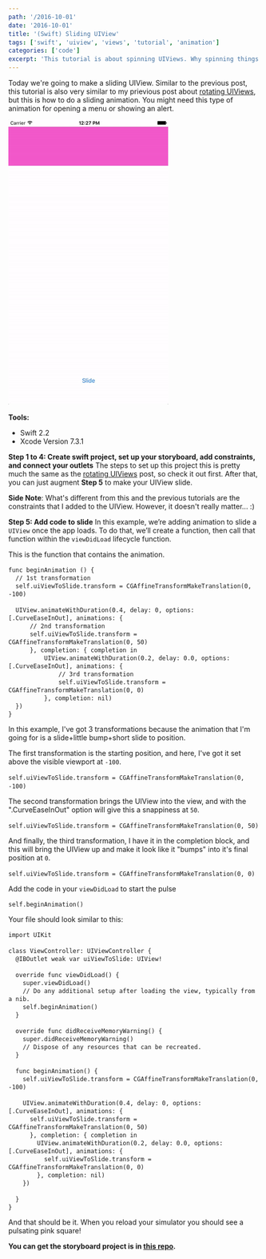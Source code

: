 ```yaml
---
path: '/2016-10-01'
date: '2016-10-01'
title: '(Swift) Sliding UIView'
tags: ['swift', 'uiview', 'views', 'tutorial', 'animation']
categories: ['code']
excerpt: 'This tutorial is about spinning UIViews. Why spinning things you might ask?'
---
```


Today we're going to make a sliding UIView. Similar to the previous post, this tutorial is also very similar to my prievious post about [rotating UIViews](http://seimith.github.io/swift/uiview/views/tutorial/animation/2016/08/28/Swift-Rotating-UIView.html "Post on rotating UIViews"), but this is how to do a sliding animation. You might need this type of animation for opening a menu or showing an alert.

![alt text](https://raw.githubusercontent.com/seimith/seimith.github.io/master/_assets/2016-10-01-assets/slidingUIViewSm.gif "Sliding UIViews")

**Tools:**

- Swift 2.2
- Xcode Version 7.3.1

**Step 1 to 4: Create swift project, set up your storyboard, add constraints, and connect your outlets**
The steps to set up this project this is pretty much the same as the [rotating UIViews](http://seimith.github.io/swift/uiview/views/tutorial/animation/2016/08/28/Swift-Rotating-UIView.html "Post on rotating UIViews") post, so check it out first. After that, you can just augment **Step 5** to make your UIView slide.

**Side Note**: What's different from this and the previous tutorials are the constraints that I added to the UIView. However, it doesn't really matter... :)

**Step 5: Add code to slide**
In this example, we’re adding animation to slide a `UIView` once the app loads. To do that, we’ll create a function, then call that function within the `viewDidLoad` lifecycle function.

This is the function that contains the animation.

```swift{numberLines: true}
func beginAnimation () {
  // 1st transformation
  self.uiViewToSlide.transform = CGAffineTransformMakeTranslation(0, -100)

  UIView.animateWithDuration(0.4, delay: 0, options: [.CurveEaseInOut], animations: {
      // 2nd transformation
      self.uiViewToSlide.transform = CGAffineTransformMakeTranslation(0, 50)
      }, completion: { completion in
          UIView.animateWithDuration(0.2, delay: 0.0, options: [.CurveEaseInOut], animations: {
              // 3rd transformation
              self.uiViewToSlide.transform = CGAffineTransformMakeTranslation(0, 0)
          }, completion: nil)
  })
}
```
In this example, I've got 3 transformations because the animation that I'm going for is a slide+little bump+short slide to position.

The first transformation is the starting position, and here, I've got it set above the visible viewport at `-100`.

`self.uiViewToSlide.transform = CGAffineTransformMakeTranslation(0, -100)`

The second transformation brings the UIView into the view, and with the ".CurveEaseInOut" option will give this a snappiness at `50`.

`self.uiViewToSlide.transform = CGAffineTransformMakeTranslation(0, 50)`

And finally, the third transformation, I have it in the completion block, and this will bring the UIView up and make it look like it "bumps" into it's final position at `0`.

`self.uiViewToSlide.transform = CGAffineTransformMakeTranslation(0, 0)`

Add the code in your `viewDidLoad` to start the pulse

```
self.beginAnimation()
```

Your file should look similar to this:

```swift{numberLines: true}
import UIKit

class ViewController: UIViewController {
  @IBOutlet weak var uiViewToSlide: UIView!

  override func viewDidLoad() {
    super.viewDidLoad()
    // Do any additional setup after loading the view, typically from a nib.
    self.beginAnimation()
  }

  override func didReceiveMemoryWarning() {
    super.didReceiveMemoryWarning()
    // Dispose of any resources that can be recreated.
  }

  func beginAnimation() {
    self.uiViewToSlide.transform = CGAffineTransformMakeTranslation(0, -100)

    UIView.animateWithDuration(0.4, delay: 0, options: [.CurveEaseInOut], animations: {
      self.uiViewToSlide.transform = CGAffineTransformMakeTranslation(0, 50)
      }, completion: { completion in
        UIView.animateWithDuration(0.2, delay: 0.0, options: [.CurveEaseInOut], animations: {
          self.uiViewToSlide.transform = CGAffineTransformMakeTranslation(0, 0)
        }, completion: nil)
    })

  }
}
```

And that should be it. When you reload your simulator you should see a pulsating pink square!

**You can get the storyboard project is in [this repo][link].**

[link]: https://github.com/seimith/SwiftSlidingUIView
